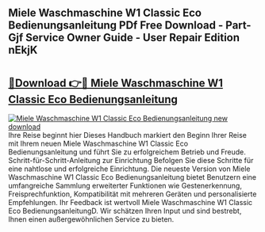 ## Miele Waschmaschine W1 Classic Eco Bedienungsanleitung PDf Free Download - Part-Gjf Service Owner Guide - User Repair Edition nEkjK

# <h2><a href="http://df4mnpk.blite.top/?on=Miele+Waschmaschine+W1+Classic+Eco+Bedienungsanleitung">🔗Download 👉🔴 Miele Waschmaschine W1 Classic Eco Bedienungsanleitung</a></h2>

[![Miele Waschmaschine W1 Classic Eco Bedienungsanleitung new download](https://i.imgur.com/lujVjoI.png)](http://df4mnpk.blite.top/?on=Miele+Waschmaschine+W1+Classic+Eco+Bedienungsanleitung)
Ihre Reise beginnt hier Dieses Handbuch markiert den Beginn Ihrer Reise mit Ihrem neuen Miele Waschmaschine W1 Classic Eco Bedienungsanleitung und führt Sie zu erfolgreichem Betrieb und Freude. Schritt-für-Schritt-Anleitung zur Einrichtung Befolgen Sie diese Schritte für eine nahtlose und erfolgreiche Einrichtung. Die neueste Version von Miele Waschmaschine W1 Classic Eco Bedienungsanleitung bietet Benutzern eine umfangreiche Sammlung erweiterter Funktionen wie Gestenerkennung, Freisprechfunktion, Kompatibilität mit mehreren Geräten und personalisierte Empfehlungen. Ihr Feedback ist wertvoll Miele Waschmaschine W1 Classic Eco BedienungsanleitungD. Wir schätzen Ihren Input und sind bestrebt, Ihnen einen außergewöhnlichen Service zu bieten.
